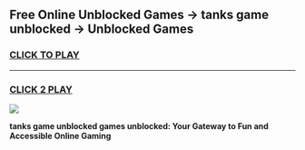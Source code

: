 
## Free Online Unblocked Games → tanks game unblocked → Unblocked Games
<h3>
<a href="https://premium.freeplayer.one?title=tanks_game_unblocked&ref=21F">CLICK TO PLAY</a></h3>
<hr>

<h3>
<a href="https://premium.freeplayer.one?title=tanks_game_unblocked&ref=21F">CLICK 2 PLAY</a>
  
</h3>

<a href="https://premium.freeplayer.one?title=tanks_game_unblocked&ref=21F/"><img src="https://clearcache.store/games.png"></a>


**tanks game unblocked games unblocked: Your Gateway to Fun and Accessible Online Gaming**

